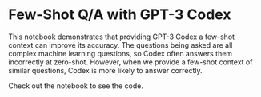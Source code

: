 # Few-Shot Q/A with GPT-3 Codex
This notebook demonstrates that providing GPT-3 Codex a few-shot context can improve its accuracy. The questions being asked are all complex machine learning questions, so Codex often answers them incorrectly at zero-shot. However, when we provide a few-shot context of similar questions, Codex is more likely to answer correctly.

Check out the notebook to see the code.
